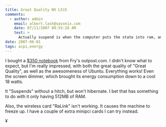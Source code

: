```yaml
---
title: Great Quality NX L515
comments:
  - author: admin
    email: albert.lash@savonix.com
    date: 07/11/2007 09:55:28 AM
    text: >
      Actually suspend is when the computer puts the state into ram, and hibernate is when it stores it on the hard drive.
date: 2007-06-01
tags: acpi,energy
---
```

I bought a <a href="http://www.my-tech-deals.com/blog/2007/06/01/350-laptop-arrived/">$350 notebook</a> from Fry's outpost.com. I didn't know what to expect, but I'm really impressed, with both the great quality of "Great Quality", as well as the awesomeness of Ubuntu. Everything works! Even the screen dimmer, which brought its energy consumption down to a cool 18 watts.

It "Suspends" without a hitch, but won't hibernate. I bet that has something to do with it only having 512MB of RAM.

Also, the wireless card "RaLink" isn't working. It causes the machine to freeze up. I have a couple of extra minipci cards I can try instead.

¥

